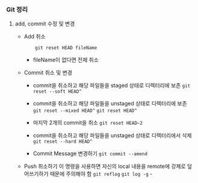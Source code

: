 ### Git 정리

1. add, commit 수정 및 변경

	-  Add 취소
		```Terminal
			git reset HEAD fileName
		```
		- fileName이 없다면 전체 취소

	- Commit 취소 및 변경
		- commit을 취소하고 해당 파일들을 staged 상태로 디렉터리에 보존
			`git reset --soft HEAD^`
		- commit을 취소하고 해당 파일들을 unstaged 상태로 디렉터리에 보존
			`git reset --mixed HEAD^`
			`git reset HEAD^`
		- 마지막 2개의 commit을 취소
			`git reset HEAD~2`
		- commit을 취소하고 해당 파일들을 unstaged 상태로 디렉터리에서 삭제
			`git reset --hard HEAD^`

		- Commit Message 변경하기
			`git commit --amend`

	- Push 취소하기
		이 명령을 사용하면 자신의 local 내용을 remote에 강제로 덮어쓰기하기 때문에 주의해야 함
		`git reflog`
		`git log -g`
	\- 